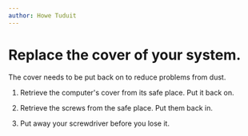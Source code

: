 ```yaml
---
author: Howe Tuduit
---
```


# Replace the cover of your system.

The cover needs to be put back on to reduce problems from dust.

1.  Retrieve the computer's cover from its safe place. Put it back on.

2.  Retrieve the screws from the safe place. Put them back in.

3.  Put away your screwdriver before you lose it.



